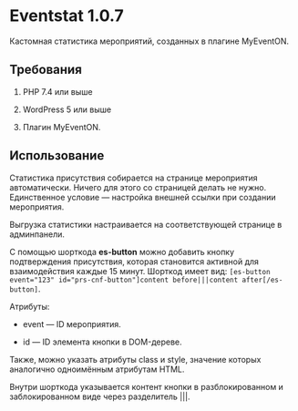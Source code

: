 # Eventstat 1.0.7

Кастомная статистика мероприятий, созданных в плагине MyEventON.

## Требования

1. PHP 7.4 или выше

2. WordPress 5 или выше

3. Плагин MyEventON.

## Использование

Статистика присутствия собирается на странице мероприятия автоматически. Ничего для этого со страницей делать не нужно. Единственное условие — настройка внешней ссылки при создании мероприятия.

Выгрузка статистики настраивается на соответствующей странице в админпанели.

С помощью шорткода **es-button** можно добавить кнопку подтверждения присутствия, которая становится активной для взаимодействия каждые 15 минут. Шорткод имеет вид: `[es-button event="123" id="prs-cnf-button"]content before|||content after[/es-button]`.

Атрибуты:

* event — ID мероприятия.

* id — ID элемента кнопки в DOM-дереве.

Также, можно указать атрибуты class и style, значение которых аналогично одноимённым атрибутам HTML.

Внутри шорткода указывается контент кнопки в разблокированном и заблокированном виде через разделитель |||.
